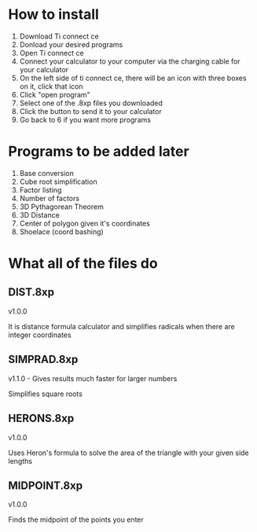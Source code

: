 # How to install
1. Download Ti connect ce
2. Donload your desired programs
3. Open Ti connect ce
4. Connect your calculator to your computer via the charging cable for your calculator
5. On the left side of ti connect ce, there will be an icon with three boxes on it, click that icon
6. Click "open program"
7. Select one of the .8xp files you downloaded
8. Click the button to send it to your calculator
9. Go back to 6 if you want more programs

# Programs to be added later
1. Base conversion
2. Cube root simplification
3. Factor listing
4. Number of factors
5. 3D Pythagorean Theorem
6. 3D Distance
7. Center of polygon given it's coordinates
8. Shoelace (coord bashing)

# What all of the files do
## DIST.8xp
v1.0.0

It is distance formula calculator and simplifies radicals when there are integer coordinates
## SIMPRAD.8xp
v1.1.0 - Gives results much faster for larger numbers

Simplifies square roots
## HERONS.8xp
v1.0.0

Uses Heron's formula to solve the area of the triangle with your given side lengths
## MIDPOINT.8xp
v1.0.0

Finds the midpoint of the points you enter
